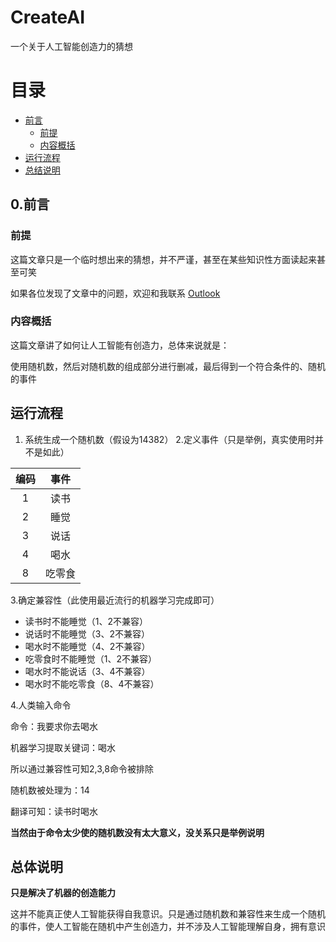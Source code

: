 # CreateAI
一个关于人工智能创造力的猜想
# 目录
- [前言](#jump_1)
  - [前提](#jump_2)
  - [内容概括](#jump_3)
- [运行流程](#jump_4)
- [总结说明](#jump_5)
## 0.前言
<a id="jump_1"></a>
### 前提
<a id="jump_2"></a>
这篇文章只是一个临时想出来的猜想，并不严谨，甚至在某些知识性方面读起来甚至可笑

如果各位发现了文章中的问题，欢迎和我联系 [Outlook](mailto:ljr20090806@outlook.com)

### 内容概括
<a id="jump_3"></a>
这篇文章讲了如何让人工智能有创造力，总体来说就是：

使用随机数，然后对随机数的组成部分进行删减，最后得到一个符合条件的、随机的事件
## 运行流程
<a id="jump_4"></a>
1. 系统生成一个随机数（假设为14382）
2.定义事件（只是举例，真实使用时并不是如此）

| 编码   | 事件 |
| :-: | :-----: | 
| 1 |  读书  | 
| 2 |  睡觉  | 
| 3 |  说话  | 
| 4 |  喝水  | 
| 8 |  吃零食  |

3.确定兼容性（此使用最近流行的机器学习完成即可）
- 读书时不能睡觉（1、2不兼容）
- 说话时不能睡觉（3、2不兼容）
- 喝水时不能睡觉（4、2不兼容）
- 吃零食时不能睡觉（1、2不兼容）
- 喝水时不能说话（3、4不兼容）
- 喝水时不能吃零食（8、4不兼容）

4.人类输入命令

命令：我要求你去喝水

机器学习提取关键词：喝水

所以通过兼容性可知2,3,8命令被排除

随机数被处理为：14

翻译可知：读书时喝水

**当然由于命令太少使的随机数没有太大意义，没关系只是举例说明**

## 总体说明
<a id="jump_5"></a>
**只是解决了机器的创造能力**

这并不能真正使人工智能获得自我意识。只是通过随机数和兼容性来生成一个随机的事件，使人工智能在随机中产生创造力，并不涉及人工智能理解自身，拥有意识

